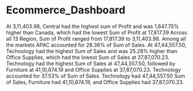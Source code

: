 # Ecommerce_Dashboard
At 3,11,403.98, Central had the highest sum of Profit and was 1,647.75% higher than Canada, which had the lowest Sum of Profit at 17,817.39
﻿Across all 13 Region, Sum of Profit ranged from 17,817.39 to 3,11,403.98.
Among all the markets APAC accounted for 28.36% of Sum of Sales.
At 47,44,557.50, Technology had the highest Sum of Sales and was 25.28% higher than Office Supplies, which had the lowest Sum of Sales at 37,87,070.23.
Technology had the highest Sum of Sales at 47,44,557.50, followed by Furniture at 41,10,874.19 and Office Supplies at 37,87,070.23.
Technology accounted for 37.53% of Sum of Sales.
Technology had 47,44,557.50 Sum of Sales, Furniture had 41,10,874.19, and Office Supplies had 37,87,070.23.
